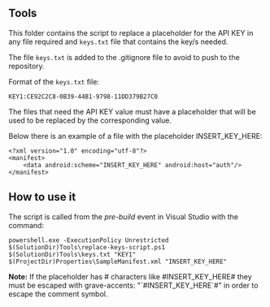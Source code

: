## Tools ##

This folder contains the script to replace a placeholder for the API KEY in any file required and `keys.txt` file that contains the key/s needed.

The file `keys.txt` is added to the .gitignore file to avoid to push to the repository.

Format of the `keys.txt` file:

```
KEY1:CE92C2C8-0B39-44B1-9798-11DD379B27C0
```

The files that need the API KEY value must have a placeholder that will be used to be replaced by the corresponding value.

Below there is an example of a file with the placeholder INSERT_KEY_HERE:
```
<?xml version="1.0" encoding="utf-8"?>
<manifest>
    <data android:scheme="INSERT_KEY_HERE" android:host="auth"/>
</manifest>
```

## How to use it ##

The script is called from the <em>pre-build</em> event in Visual Studio with the command:

```
powershell.exe -ExecutionPolicy Unrestricted $(SolutionDir)Tools\replace-keys-script.ps1 $(SolutionDir)Tools\keys.txt "KEY1" $(ProjectDir)Properties\SampleManifest.xml "INSERT_KEY_HERE"
```

<b>Note:</b> If the placeholder has # characters like #INSERT_KEY_HERE# they must be escaped with grave-accents: "\`#INSERT_KEY_HERE\`#" in order to escape the comment symbol.

